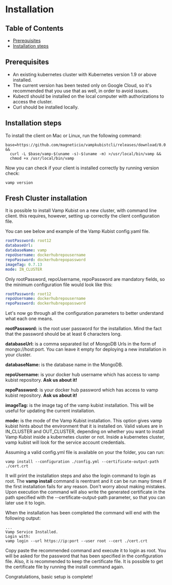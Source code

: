 # Installation

## Table of Contents

* [Prerequisites](#prerequisites)
* [Installation steps](#installation-steps)

## Prerequisites
* An existing kubernetes cluster with Kubernetes version 1.9 or above installed.
* The current version has been tested only on Google Cloud, so it's recommended that you use that as well, in order to avoid issues.
* Kubectl should be installed on the local computer with authorizations to access the cluster.
* Curl should be installed locally.

## Installation steps

To install the client on Mac or Linux, run the following command:

```shell
base=https://github.com/magneticio/vampkubistcli/releases/download/0.0.55 &&
  curl -L $base/vamp-$(uname -s)-$(uname -m) >/usr/local/bin/vamp &&
  chmod +x /usr/local/bin/vamp
```

Now you can check if your client is installed correctly by running version check:

```shell
vamp version
```

## Fresh Cluster installation

It is possible to install Vamp Kubist on a new cluster, with command line client.
this requires, however, setting up correctly the client configuration file.

You can see below and example of the Vamp Kubist config.yaml file.

```yaml
rootPassword: root12
databaseUrl:
databaseName: vamp
repoUsername: dockerhubrepousername
repoPassword: dockerhubrepopassword
imageTag: 0.7.13
mode: IN_CLUSTER
```

Only rootPassword, repoUsername, repoPassword are mandatory fields, so the minimum configuration file would look like this:

```yaml
rootPassword: root12
repoUsername: dockerhubrepousername
repoPassword: dockerhubrepopassword
```

Let's now go through all the configuration parameters to better understand what each one means.

**rootPassword:** is the root user password for the installation.  Mind the fact that the password should be at least 6 characters long.

**databaseUrl:** is a comma separated list of MongoDB Urls in the form of mongo://host:port. You can leave it empty for deploying a new installation in your cluster.

**databaseName:** is the database name in the MongoDB.

**repoUsername:** is your docker hub username which has access to vamp kubist repository. **Ask us about it!**

**repoPassword:** is your docker hub password which has access to vamp kubist repository. **Ask us about it!**

**imageTag:** is the image tag of the vamp kubist installation. This will be useful for updating the current installation.

**mode:** is the mode of the Vamp Kubist installation. This option gives vamp kubist hints about the environment that it is installed on. Valid values are in IN_CLUSTER and OUT_CLUSTER, depending on whether you want to install Vamp Kubist inside a kubernetes cluster or not. Inside a kubernetes cluster, vamp kubist will look for the service account credentials.

Assuming a valid config.yml file is available on your the folder, you can run:

```shell
vamp install --configuration ./config.yml --certificate-output-path ./cert.crt
```

It will print the installation steps and also the login command to login as root.
The **vamp install** command is reentrant and it can be run many times if the first installation fails for any reason. Don't worry about making mistakes.
Upon execution the command will also write the generated certificate in the path specified with the --certificate-output-path parameter, so that you can later use it to login.

When the installation has been completed the command will end with the following output:

```shell
...
Vamp Service Installed.
Login with:
vamp login --url https://ip:port --user root --cert ./cert.crt
```

Copy paste the recommended command and execute it to login as root. You will be asked for the password that has been specified in the configuration file. Also, it is recommended to keep the certificate file. It is possible to get the certificate file by running the install command again.

Congratulations, basic setup is complete!
